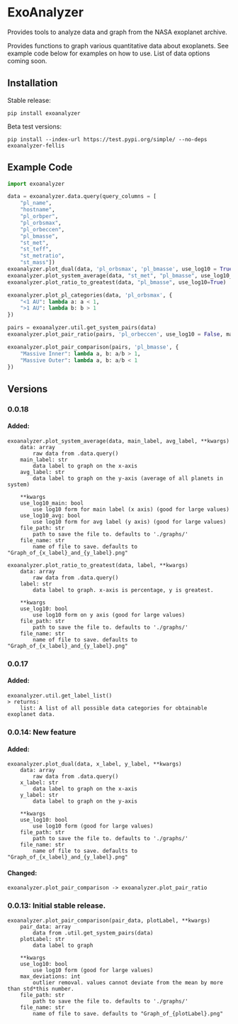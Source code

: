 # ExoAnalyzer
Provides tools to analyze data and graph from the NASA exoplanet archive.

Provides functions to graph various quantitative data about exoplanets.
See example code below for examples on how to use. List of data options coming soon.

## Installation
Stable release:
```
pip install exoanalyzer
```
Beta test versions:
```
pip install --index-url https://test.pypi.org/simple/ --no-deps exoanalyzer-fellis
```

## Example Code
```python
import exoanalyzer

data = exoanalyzer.data.query(query_columns = [
    "pl_name",
    "hostname",
    "pl_orbper",
    "pl_orbsmax",
    "pl_orbeccen",
    "pl_bmasse",
    "st_met",
    "st_teff",
    "st_metratio",
    "st_mass"]) 
exoanalyzer.plot_dual(data, 'pl_orbsmax', 'pl_bmasse', use_log10 = True)
exoanalyzer.plot_system_average(data, "st_met", "pl_bmasse", use_log10_main=False, use_log10_avg=True)
exoanalyzer.plot_ratio_to_greatest(data, "pl_bmasse", use_log10=True)

exoanalyzer.plot_pl_categories(data, 'pl_orbsmax', {
    "<1 AU": lambda a: a < 1,
    ">1 AU": lambda b: b > 1
})

pairs = exoanalyzer.util.get_system_pairs(data)
exoanalyzer.plot_pair_ratio(pairs, 'pl_orbeccen', use_log10 = False, max_deviations = 3)

exoanalyzer.plot_pair_comparison(pairs, 'pl_bmasse', {
    "Massive Inner": lambda a, b: a/b > 1,
    "Massive Outer": lambda a, b: a/b < 1
})
```

## Versions
### 0.0.18
#### Added:
    exoanalyzer.plot_system_average(data, main_label, avg_label, **kwargs)
        data: array
            raw data from .data.query()
        main_label: str
            data label to graph on the x-axis
        avg_label: str
            data label to graph on the y-axis (average of all planets in system)
        
        **kwargs
        use_log10_main: bool
            use log10 form for main label (x axis) (good for large values)
        use_log10_avg: bool
            use log10 form for avg label (y axis) (good for large values)
        file_path: str
            path to save the file to. defaults to './graphs/'
        file_name: str
            name of file to save. defaults to "Graph_of_{x_label}_and_{y_label}.png"

    exoanalyzer.plot_ratio_to_greatest(data, label, **kwargs)
        data: array
            raw data from .data.query()
        label: str
            data label to graph. x-axis is percentage, y is greatest.
        
        **kwargs
        use_log10: bool
            use log10 form on y axis (good for large values)
        file_path: str
            path to save the file to. defaults to './graphs/'
        file_name: str
            name of file to save. defaults to "Graph_of_{x_label}_and_{y_label}.png"

### 0.0.17
#### Added:
    exoanalyzer.util.get_label_list()
    > returns:
        list: A list of all possible data categories for obtainable exoplanet data.

### 0.0.14: New feature
#### Added:
    exoanalyzer.plot_dual(data, x_label, y_label, **kwargs)
        data: array
            raw data from .data.query()
        x_label: str
            data label to graph on the x-axis
        y_label: str
            data label to graph on the y-axis
        
        **kwargs
        use_log10: bool
            use log10 form (good for large values)
        file_path: str
            path to save the file to. defaults to './graphs/'
        file_name: str
            name of file to save. defaults to "Graph_of_{x_label}_and_{y_label}.png"

#### Changed:
    exoanalyzer.plot_pair_comparison -> exoanalyzer.plot_pair_ratio
    
### 0.0.13: Initial stable release.
    exoanalyzer.plot_pair_comparison(pair_data, plotLabel, **kwargs)
        pair_data: array
            data from .util.get_system_pairs(data)
        plotLabel: str
            data label to graph
        
        **kwargs
        use_log10: bool
            use log10 form (good for large values)
        max_deviations: int
            outlier removal. values cannot deviate from the mean by more than std*this number.
        file_path: str
            path to save the file to. defaults to './graphs/'
        file_name: str
            name of file to save. defaults to "Graph_of_{plotLabel}.png"